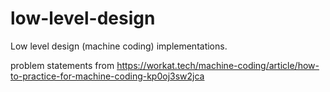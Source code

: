 # low-level-design

Low level design (machine coding) implementations. 

problem statements from https://workat.tech/machine-coding/article/how-to-practice-for-machine-coding-kp0oj3sw2jca
